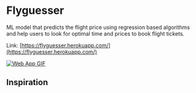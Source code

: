 # Flyguesser 
ML model that predicts the flight price using regression based algorithms and help users to look for optimal time and prices to book flight tickets.

Link: [https://flyguesser.herokuapp.com/](https://flyguesser.herokuapp.com/)

[![Web App GIF](wca.gif)](https://flyguesser.herokuapp.com/)


## Inspiration
